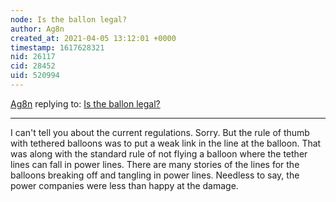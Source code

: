 ```yaml
---
node: Is the ballon legal?
author: Ag8n
created_at: 2021-04-05 13:12:01 +0000
timestamp: 1617628321
nid: 26117
cid: 28452
uid: 520994
---
```




[Ag8n](../profile/Ag8n) replying to: [Is the ballon legal?](../notes/denissebn_06/04-01-2021/is-the-ballon-legal)

----
I can't tell you about the current regulations. Sorry.  But the rule of thumb with tethered balloons was to put a weak link in the line at the balloon.  That was along with the standard rule of not flying a balloon where the tether  lines can fall in power lines. There are many stories of the lines for the balloons breaking off and tangling in power lines.  Needless to say, the power companies were less than happy at the damage.   